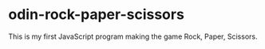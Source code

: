 # odin-rock-paper-scissors

This is my first JavaScript program making the game Rock, Paper, Scissors.
